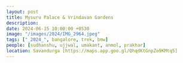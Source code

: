 ```yaml
---
layout: post
title: Mysuru Palace & Vrindavan Gardens
description: 
date: 2024-06-15 10:00:00 +0530
image: "/images/2024/IMG_2964.jpeg"
tags: ["_2024_", bangalore, trek, bmw]
people: [sudhanshu, ujjwal, umakant, anmol, prakhar]
location: Savandurga [https://maps.app.goo.gl/QhqdKtGnpZo9KMtq5]
---
```

